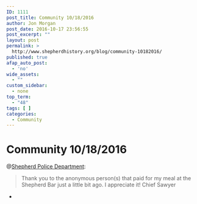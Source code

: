 ```yaml
---
ID: 1111
post_title: Community 10/18/2016
author: Jon Morgan
post_date: 2016-10-17 23:56:55
post_excerpt: ""
layout: post
permalink: >
  http://www.shepherdhistory.org/blog/community-10182016/
published: true
afap_auto_post:
  - 'no'
wide_assets:
  - ""
custom_sidebar:
  - none
top_term:
  - "48"
tags: [ ]
categories:
  - Community
---
```

# Community 10/18/2016

@[Shepherd Police Department](http://www.shepherdhistory.org/business-directory/name/shepherd-police-department/):


> Thank you to the anonymous person(s) that paid for my meal at the Shepherd Bar just a little bit ago. I appreciate it!
Chief Sawyer

-